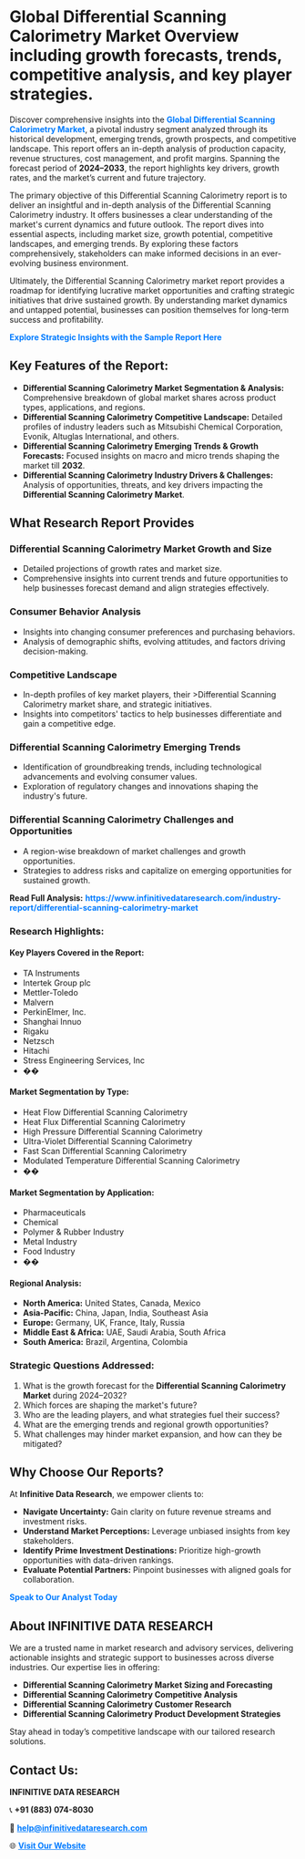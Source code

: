 <h1>Global Differential Scanning Calorimetry Market Overview including growth forecasts, trends, competitive analysis, and key player strategies.</h1>
<p>
Discover comprehensive insights into the 
<a href="https://www.infinitivedataresearch.com/industry-report/differential-scanning-calorimetry-market" rel="dofollow" style="color: #007BFF; text-decoration: none;"><strong>Global Differential Scanning Calorimetry Market</strong></a>, a pivotal industry segment analyzed through its historical development, emerging trends, growth prospects, and competitive landscape. This report offers an in-depth analysis of production capacity, revenue structures, cost management, and profit margins. Spanning the forecast period of <strong>2024–2033</strong>, the report highlights key drivers, growth rates, and the market’s current and future trajectory.
</p>
<p>
The primary objective of this Differential Scanning Calorimetry report is to deliver an insightful and in-depth analysis of the Differential Scanning Calorimetry industry. It offers businesses a clear understanding of the market's current dynamics and future outlook. The report dives into essential aspects, including market size, growth potential, competitive landscapes, and emerging trends. By exploring these factors comprehensively, stakeholders can make informed decisions in an ever-evolving business environment.
</p>
<p>
Ultimately, the Differential Scanning Calorimetry market report provides a roadmap for identifying lucrative market opportunities and crafting strategic initiatives that drive sustained growth. By understanding market dynamics and untapped potential, businesses can position themselves for long-term success and profitability.
</p>
<p>
<a href="https://www.infinitivedataresearch.com/request-sample/reportId=108877" style="color: #007BFF; text-decoration: none;"><strong>Explore Strategic Insights with the Sample Report Here</strong></a>
</p>

<h2>Key Features of the Report:</h2>
<ul>
<li><strong>Differential Scanning Calorimetry Market Segmentation & Analysis:</strong> Comprehensive breakdown of global market shares across product types, applications, and regions.</li>
<li><strong>Differential Scanning Calorimetry Competitive Landscape:</strong> Detailed profiles of industry leaders such as Mitsubishi Chemical Corporation, Evonik, Altuglas International, and others.</li>
<li><strong>Differential Scanning Calorimetry Emerging Trends & Growth Forecasts:</strong> Focused insights on macro and micro trends shaping the market till <strong>2032</strong>.</li>
<li><strong>Differential Scanning Calorimetry Industry Drivers & Challenges:</strong> Analysis of opportunities, threats, and key drivers impacting the <strong>Differential Scanning Calorimetry Market</strong>.</li>
</ul>

<h2>What Research Report Provides</h2>
<h3>Differential Scanning Calorimetry Market Growth and Size</h3>
<ul>
<li>Detailed projections of growth rates and market size.</li>
<li>Comprehensive insights into current trends and future opportunities to help businesses forecast demand and align strategies effectively.</li>
</ul>

<h3>Consumer Behavior Analysis</h3>
<ul>
<li>Insights into changing consumer preferences and purchasing behaviors.</li>
<li>Analysis of demographic shifts, evolving attitudes, and factors driving decision-making.</li>
</ul>

<h3>Competitive Landscape</h3>
<ul>
<li>In-depth profiles of key market players, their >Differential Scanning Calorimetry market share, and strategic initiatives.</li>
<li>Insights into competitors' tactics to help businesses differentiate and gain a competitive edge.</li>
</ul>

<h3>Differential Scanning Calorimetry Emerging Trends</h3>
<ul>
<li>Identification of groundbreaking trends, including technological advancements and evolving consumer values.</li>
<li>Exploration of regulatory changes and innovations shaping the industry's future.</li>
</ul>

<h3>Differential Scanning Calorimetry Challenges and Opportunities</h3>
<ul>
<li>A region-wise breakdown of market challenges and growth opportunities.</li>
<li>Strategies to address risks and capitalize on emerging opportunities for sustained growth.</li>
</ul>
<p><strong>Read Full Analysis:</strong> <a href="https://www.infinitivedataresearch.com/industry-report/differential-scanning-calorimetry-market" rel="dofollow" style="color: #007BFF; text-decoration: none;"><strong>https://www.infinitivedataresearch.com/industry-report/differential-scanning-calorimetry-market</strong></a></p>
<h3>Research Highlights:</h3>
<h4>Key Players Covered in the Report:</h4>
<ul><li>TA Instruments</li><li>Intertek Group plc</li><li>Mettler-Toledo</li><li>Malvern</li><li>PerkinElmer, Inc.</li><li>Shanghai Innuo</li><li>Rigaku</li><li>Netzsch</li><li>Hitachi</li><li>Stress Engineering Services, Inc</li><li>��</li></ul>
<h4>Market Segmentation by Type:</h4>
<ul><li>Heat Flow Differential Scanning Calorimetry</li><li>Heat Flux Differential Scanning Calorimetry</li><li>High Pressure Differential Scanning Calorimetry</li><li>Ultra-Violet Differential Scanning Calorimetry</li><li>Fast Scan Differential Scanning Calorimetry</li><li>Modulated Temperature Differential Scanning Calorimetry</li><li>��</li></ul>
<h4>Market Segmentation by Application:</h4>
<ul><li>Pharmaceuticals</li><li>Chemical</li><li>Polymer &amp; Rubber Industry</li><li>Metal Industry</li><li>Food Industry</li><li>��</li></ul>

<h4>Regional Analysis:</h4>
<ul>
<li><strong>North America:</strong> United States, Canada, Mexico</li>
<li><strong>Asia-Pacific:</strong> China, Japan, India, Southeast Asia</li>
<li><strong>Europe:</strong> Germany, UK, France, Italy, Russia</li>
<li><strong>Middle East & Africa:</strong> UAE, Saudi Arabia, South Africa</li>
<li><strong>South America:</strong> Brazil, Argentina, Colombia</li>
</ul>

<h3>Strategic Questions Addressed:</h3>
<ol>
<li>What is the growth forecast for the <strong>Differential Scanning Calorimetry Market</strong> during 2024–2032?</li>
<li>Which forces are shaping the market's future?</li>
<li>Who are the leading players, and what strategies fuel their success?</li>
<li>What are the emerging trends and regional growth opportunities?</li>
<li>What challenges may hinder market expansion, and how can they be mitigated?</li>
</ol>

<h2>Why Choose Our Reports?</h2>
<p>At <strong>Infinitive Data Research</strong>, we empower clients to:</p>
<ul>
<li><strong>Navigate Uncertainty:</strong> Gain clarity on future revenue streams and investment risks.</li>
<li><strong>Understand Market Perceptions:</strong> Leverage unbiased insights from key stakeholders.</li>
<li><strong>Identify Prime Investment Destinations:</strong> Prioritize high-growth opportunities with data-driven rankings.</li>
<li><strong>Evaluate Potential Partners:</strong> Pinpoint businesses with aligned goals for collaboration.</li>
</ul>
<p><a href="https://www.infinitivedataresearch.com/industry-report/differential-scanning-calorimetry-market" rel="dofollow" style="color: #007BFF; text-decoration: none;"><strong>Speak to Our Analyst Today</strong></a></p>

<h2>About INFINITIVE DATA RESEARCH</h2>
<p>We are a trusted name in market research and advisory services, delivering actionable insights and strategic support to businesses across diverse industries. Our expertise lies in offering:</p>
<ul>
<li><strong>Differential Scanning Calorimetry Market Sizing and Forecasting</strong></li>
<li><strong>Differential Scanning Calorimetry Competitive Analysis</strong></li>
<li><strong>Differential Scanning Calorimetry Customer Research</strong></li>
<li><strong>Differential Scanning Calorimetry Product Development Strategies</strong></li>
</ul>
<p>Stay ahead in today’s competitive landscape with our tailored research solutions.</p>

<h2>Contact Us:</h2>
<p><strong>INFINITIVE DATA RESEARCH</strong></p>
<p>📞 <strong>+91 (883) 074-8030</strong></p>
<p>📧 <strong><a href="mailto:help@infinitivedataresearch.com" style="color: #007BFF;">help@infinitivedataresearch.com</a></strong></p>
<p>🌐 <strong><a href="https://www.infinitivedataresearch.com" rel="dofollow" style="color: #007BFF;">Visit Our Website</a></strong></p>